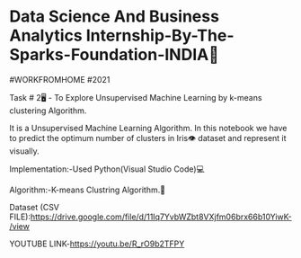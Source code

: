 # Data Science And Business Analytics Internship-By-The-Sparks-Foundation-INDIA🌟
#WORKFROMHOME
#2021

Task # 2🖥 - To Explore Unsupervised Machine Learning by k-means clustering Algorithm.

It is a Unsupervised Machine Learning Algorithm. 
In this notebook we have to predict the optimum number of clusters in Iris👁 dataset and represent it visually.

Implementation:-Used Python(Visual Studio Code)💻

Algorithm:-K-means Clustring Algorithm.🌟


Dataset (CSV FILE):https://drive.google.com/file/d/11Iq7YvbWZbt8VXjfm06brx66b10YiwK-/view

YOUTUBE LINK-https://youtu.be/R_rO9b2TFPY
